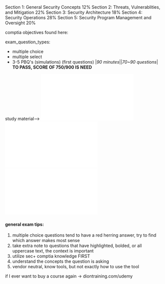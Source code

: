 Section 1: General Security Concepts 12%
Section 2: Threats, Vulnerablities, and Mitigation 22%
Section 3: Security Architecture 18%
Section 4: Security Operations 28%
Section 5: Security Program Management and Oversight 20%

comptia objectives found here: 

exam_question_types:
- multiple choice
- multiple select
- 3-5 PBQ's (simulations) (first questions)
|*90 minutes*||*70~90 questions*|
__TO PASS, SCORE OF 750/900 IS NEED__ 

study material-->
![alt text](sec+cert/comptia-security-sy0-701-exam-objectives-(5-0).pdf)
![alt text](sec+cert/CompTIA+Security++(SY0-701)+Study+Guide.pdf)
![alt text](sec+cert/CompTIA+Security++(SY0-701)Study+Plan.pdf)

#### general exam tips: ####
1. multiple choice questions tend to have a red herring answer, try to find which answer makes most sense
2. take extra note to questions that have highlighted, bolded, or all uppercase text, the context is important
3. utilize sec+ comptia knowledge FIRST
4. understand the concepts the question is asking
5. vendor neutral, know tools, but not exactly how to use the tool

if I ever want to buy a course again ->
diontraining.com/udemy
